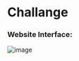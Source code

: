 # Challange

### Website Interface:
![image](https://github.com/singhx-hub/WebVulnLab/assets/126919241/c9a29e01-e4b9-415d-bea1-62740921f36b)

